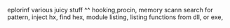 eplorinf various juicy stuff ^^ hooking,procin, memory scann search for pattern, inject hx, find hex, module listing, listing functions from dll, or exe,
